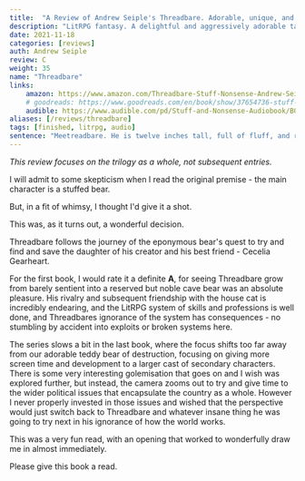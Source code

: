 ```yaml
---
title:  "A Review of Andrew Seiple's Threadbare. Adorable, unique, and fascinating."
description: "LitRPG fantasy. A delightful and aggressively adorable take on the genre. A sentient golem teddy bears searching for their kidnapped child, teaming up with the household cat."
date: 2021-11-18
categories: [reviews]
auth: Andrew Seiple
review: C
weight: 35
name: "Threadbare"
links:
    amazon: https://www.amazon.com/Threadbare-Stuff-Nonsense-Andrew-Seiple-ebook/dp/B078KGS4V4
    # goodreads: https://www.goodreads.com/en/book/show/37654736-stuff-and-nonsense
    audible: https://www.audible.com/pd/Stuff-and-Nonsense-Audiobook/B07D3C3KZ1
aliases: [/reviews/threadbare]
tags: [finished, litrpg, audio]
sentence: "Meetreadbare. He is twelve inches tall, full of fluff, and really, really bad at being a hero."
---
```


*This review focuses on the trilogy as a whole, not subsequent entries.*

I will admit to some skepticism when I read the original premise - the main character is a stuffed bear.

But, in a fit of whimsy, I thought I'd give it a shot. 

This was, as it turns out, a wonderful decision.

Threadbare follows the journey of the eponymous bear's quest to try and find and save the daughter of his creator and his best friend - Cecelia Gearheart.

For the first book, I would rate it a definite **A**, for seeing Threadbare grow from barely sentient into a reserved but noble cave bear was an absolute pleasure. His rivalry and subsequent friendship with the house cat is incredibly endearing, and the LitRPG system of skills and professions is well done, and Threadbares ignorance of the system has consequences - no stumbling by accident into exploits or broken systems here.

The series slows a bit in the last book, where the focus shifts too far away from our adorable teddy bear of destruction, focusing on giving more screen time and development to a larger cast of secondary characters. There is some very interesting golemisation that goes on and I wish was explored further, but instead, the camera zooms out to try and give time to the wider political issues that encapsulate the country as a whole. However I never properly invested in those issues and wished that the perspective would just switch back to Threadbare and whatever insane thing he was going to try next in his ignorance of how the world works.

This was a very fun read, with an opening that worked to wonderfully draw me in almost immediately. 

Please give this book a read.